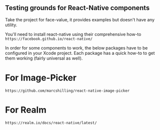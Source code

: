 ## Testing grounds for React-Native components

Take the project for face-value, it provides examples but doesn't have any utility.

You'll need to install react-native using their comprehensive how-to
`https://facebook.github.io/react-native/`

In order for some components to work, the below packages have to be configured in your Xcode project.
Each package has a quick how-to to get them working (fairly universal as well).


# For Image-Picker
`https://github.com/marcshilling/react-native-image-picker`

# For Realm
`https://realm.io/docs/react-native/latest/`

